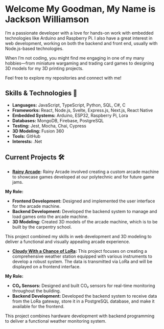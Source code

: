 # Welcome My Goodman, My Name is Jackson Williamson

I’m a passionate developer with a love for hands-on work with embedded technologies like Arduino and Raspberry Pi. I also have a great interest in web development, working on both the backend and front end, usually with Node.js-based technologies. 

When I’m not coding, you might find me engaging in one of my many hobbies—from miniature wargaming and trading card games to designing 3D models for my 3D printing projects. 

Feel free to explore my repositories and connect with me!

## Skills & Technologies 🚀

- **Languages:** JavaScript, TypeScript, Python, SQL, C#, C
- **Frameworks:** React, Node.js, Svelte, Express.js, Next.js, React Native
- **Embedded Systems:** Arduino, ESP32, Raspberry Pi, Lora
- **Databases:** MongoDB, Firebase, PostgreSQL
- **Testing:** Jest, Mocha, Chai, Cypress
- **3D Modeling:** Fusion 360
- **Tools:** GitHub
- **Interests:** .Net

## Current Projects 🛠️

- **[Rainy Arcade](https://github.com/fuzzyers/third-year-studio-2024-rainy-arcade):** Rainy Arcade involved creating a custom arcade machine to showcase games developed at our polytechnic and for future game jams.

**My Role:**
- **Frontend Development:** Designed and implemented the user interface for the arcade machine.
- **Backend Development:** Developed the backend system to manage and load games onto the arcade machine.
- **3D Modeling:** Created 3D models of the arcade machine, which is to be built by the carpentry school.

This project combined my skills in web development and 3D modeling to deliver a functional and visually appealing arcade experience.

- **[Cloudy With a Chance of LoRa](https://github.com/OtagoPolytechnic/Cloudy-with-a-Chance-of-LoRa):** This project focuses on creating a comprehensive weather station equipped with various instruments to develop a robust system. The data is transmitted via LoRa and will be displayed on a frontend interface.

**My Role:**
- **CO₂ Sensors:** Designed and built CO₂ sensors for real-time monitoring throughout the building.
- **Backend Development:** Developed the backend system to receive data from the LoRa gateway, store it in a PostgreSQL database, and make it available for the frontend.

This project combines hardware development with backend programming to deliver a functional weather monitoring system.


<!--
**fuzzyers/fuzzyers** is a ✨ _special_ ✨ repository because its `README.md` (this file) appears on your GitHub profile.

Here are some ideas to get you started:

- 🔭 I’m currently working on ...
- 🌱 I’m currently learning ...
- 👯 I’m looking to collaborate on ...
- 🤔 I’m looking for help with ...
- 💬 Ask me about ...
- 📫 How to reach me: ...
- 😄 Pronouns: ...
- ⚡ Fun fact: ...
-->
